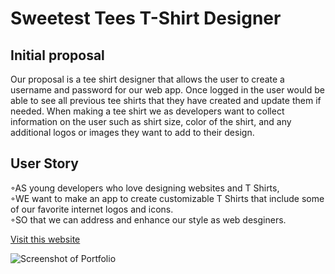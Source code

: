 # Sweetest Tees T-Shirt Designer

## Initial proposal  
Our proposal is a tee shirt designer that allows the user to create a username and password for our web app. Once logged in the user would be able to see all previous tee shirts that they have created and update them if needed. When making a tee shirt we as developers want to collect information on the user such as shirt size, color of the shirt, and any additional logos or images they want to add to their design.

## User Story  
◦AS young developers who love designing websites and T Shirts,  
◦WE want to make an app to create customizable T Shirts that include some of our favorite internet logos and icons.  
◦SO that we can address and enhance our style as web desginers.  

 [Visit this website](https://sweetesttees.herokuapp.com/)

![Screenshot of Portfolio](./public/assets/images/tsbss.png)